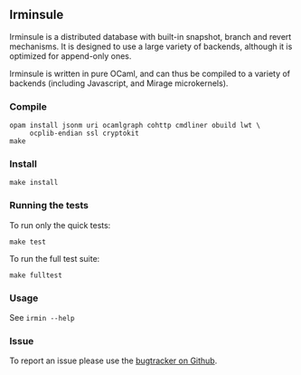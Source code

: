 ## Irminsule

Irminsule is a distributed database with built-in snapshot, branch and
revert mechanisms. It is designed to use a large variety of backends,
although it is optimized for append-only ones.

Irminsule is written in pure OCaml, and can thus be compiled to a
variety of backends (including Javascript, and Mirage
microkernels).

### Compile

```
opam install jsonm uri ocamlgraph cohttp cmdliner obuild lwt \
     ocplib-endian ssl cryptokit
make
```

### Install

```
make install
```

### Running the tests

To run only the quick tests:
```
make test
```

To run the full test suite:
```
make fulltest
```

### Usage

See `irmin --help`

### Issue

To report an issue please use the [bugtracker on Github](https://github.com/samoht/issues).
